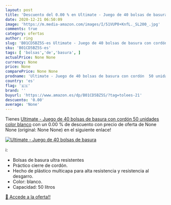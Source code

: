 ```yaml
---
layout: post
title: 'Descuento del 0.00 % en Ultimate - Juego de 40 bolsas de basura '
date: 2020-12-21 06:50:09
image: 'https://m.media-amazon.com/images/I/51VUP0+KnfL._SL200_.jpg'
comments: true
category: ofertas
author: ring
slug: 'B01CD5BZ5S-es Ultimate - Juego de 40 bolsas de basura con cordón 50...'
sku: 'B01CD5BZ5S-es'
tags: [ 'bolsas','de','basura', ]
actualPrice: None None
currency: None
price: None
comparePrice: None None
prodname: 'Ultimate - Juego de 40 bolsas de basura con cordón  50 unidades  color blanco'
country: 'es'
flag: '🇪🇸'
brand: ''
buyurl: 'https://www.amazon.es/dp/B01CD5BZ5S/?tag=tolees-21'
descuento: '0.00'
average: 'None'
---
```


Tienes [Ultimate - Juego de 40 bolsas de basura con cordón  50 unidades  color blanco](https://www.amazon.es/dp/B01CD5BZ5S/?tag=tolees-21) con un 0.00 % de descuento con precio de oferta de None None (original: None None) en el siguiente enlace!

[![Ultimate - Juego de 40 bolsas de basura ](https://m.media-amazon.com/images/I/51VUP0+KnfL._SL200_.jpg)](https://www.amazon.es/dp/B01CD5BZ5S/?tag=tolees-21)

ℹ️:

- Bolsas de basura ultra resistentes
- Práctico cierre de cordón.
- Hecho de plástico multicapa para alta resistencia y resistencia al desgarro.
- Color: blanco.
- Capacidad: 50 litros

[🛒 Accede a la oferta!!](https://www.amazon.es/dp/B01CD5BZ5S/?tag=tolees-21)
